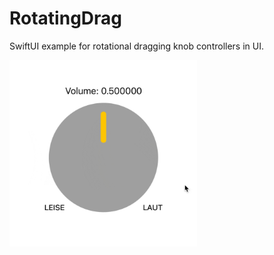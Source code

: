 # RotatingDrag
SwiftUI example for rotational dragging knob controllers in UI.

<img src="Preview.gif" width="300">
